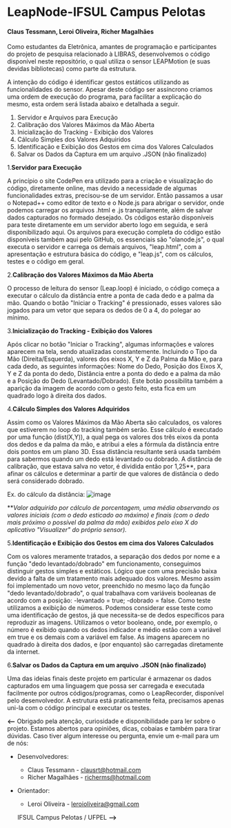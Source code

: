 # LeapNode-IFSUL Campus Pelotas
#### Claus Tessmann, Leroi Oliveira, Richer Magalhães

  Como estudantes da Eletrônica, amantes de programação e participantes do projeto de pesquisa relacionado à LIBRAS,
desenvolvemos o código disponível neste repositório, o qual utiliza o sensor LEAPMotion (e suas devidas bibliotecas)
como parte da estrutura.

  A intenção do código é identificar gestos estáticos utilizando as funcionalidades do sensor. Apesar deste código ser
assíncrono criamos uma ordem de execução do programa, para facilitar a explicação do mesmo, esta ordem será listada abaixo
e detalhada a seguir.

1. Servidor e Arquivos para Execução 
2. Calibração dos Valores Máximos da Mão Aberta
3. Inicialização do Tracking - Exibição dos Valores
4. Cálculo Simples dos Valores Adquiridos
5. Identificação e Exibição dos Gestos em cima dos Valores Calculados
6. Salvar os Dados da Captura em um arquivo .JSON (não finalizado)


1.**Servidor para Execução**

   A princípio o site CodePen era utilizado para a criação e visualização do código, diretamente online, mas devido a 
necessidade de algumas funcionalidades extras, precisou-se de um servidor. Então passamos a usar o Notepad++ como editor
de texto e o Node.js para abrigar o servidor, onde podemos carregar os arquivos .html e .js tranquilamente, além de
salvar dados capturados no formado desejado. Os códigos estarão disponíveis para teste diretamente em um servidor aberto
logo em seguida, e será disponibilizado aqui.
   Os arquivos para execução completa do código estão disponíveis também aqui pelo GitHub, os essenciais são "olanode.js",
o qual executa o servidor e carrega os demais arquivos, "leap.html", com a apresentação e estrutura básica do código,
e "leap.js", com os cálculos, testes e o código em geral.


2.**Calibração dos Valores Máximos da Mão Aberta**

   O processo de leitura do sensor (Leap.loop) é iniciado, o código começa a executar o cálculo da distância entre a ponta
de cada dedo e a palma da mão. Quando o botão "Iniciar o Tracking" é pressionado, esses valores são jogados para um vetor
que separa os dedos de 0 a 4, do polegar ao mínimo.


3.**Inicialização do Tracking - Exibição dos Valores**

   Após clicar no botão "Iniciar o Tracking", algumas informações e valores aparecem na tela, sendo atualizadas
constantemente. Incluindo o Tipo da Mão (Direita/Esquerda), valores dos eixos X, Y e Z da Palma da Mão e, para cada dedo,
as seguintes informações: Nome do Dedo, Posição dos Eixos X, Y e Z da ponta do dedo, Distância entre a ponta do dedo
e a palma da mão e a Posição do Dedo (Levantado/Dobrado). Este botão possibilita também a aparição da imagem de acordo
com o gesto feito, esta fica em um quadrado logo à direita dos dados.


4.**Cálculo Simples dos Valores Adquiridos**

   Assim como os Valores Máximos da Mão Aberta são calculados, os valores que estiverem no loop do tracking também serão.
Esse cálculo é executado por uma função (dist(X,Y)), a qual pega os valores dos três eixos da ponta dos dedos e da palma
da mão, e atribui a eles a fórmula da distância entre dois pontos em um plano 3D. Essa distância resultante será usada
também para sabermos quando um dedo está levantado ou dobrado. 
A distância de calibração, que estava salva no vetor, é dividida então por 1,25**, para afinar os cálculos e determinar 
a partir de que valores de distância o dedo será considerado dobrado. 

  Ex. do cálculo da distância: ![image](http://www.equacao.mat.br/latex/mimetex.cgi?D=\sqrt{(x_2-x_1)^2+(y_2-y_1)^2+(z_2-z_1)^2})

**_Valor adquirido por cálculo de porcentagem, uma média observando os valores iniciais (com o dedo esticado ao máximo)
e finais (com o dedo mais próximo o possível da palma da mão) exibidos pelo eixo X do aplicativo "Visualizer" do
próprio sensor)._


5.**Identificação e Exibição dos Gestos em cima dos Valores Calculados**

   Com os valores meramente tratados, a separação dos dedos por nome e a função "dedo levantado/dobrado" em
funcionamento, conseguimos distinguir gestos simples e estáticos. Lógico que com uma precisão baixa devido a falta
de um tratamento mais adequado dos valores. Mesmo assim foi implementado um novo vetor, preenchido no mesmo laço
da função "dedo levantado/dobrado", o qual trabalhava com variáveis booleanas de acordo com a posição:
-levantado = true;
-dobrado = false.
   Como teste utilizamos a exibição de números. Podemos considerar esse teste como uma identificação de gestos, já que
necessita-se de dedos específicos para reproduzir as imagens. Utilizamos o vetor booleano, onde, por exemplo,
o número é exibido quando os dedos indicador e médio estão com a variável em true e os demais com a variável em false.
As imagens aparecem no quadrado à direita dos dados, e (por enquanto) são carregadas diretamente da internet.


6.**Salvar os Dados da Captura em um arquivo .JSON (não finalizado)**

   Uma das ideias finais deste projeto em particular é armazenar os dados capturados em uma linguagem que possa ser
carregada e executada facilmente por outros códigos/programas, como o LeapRecorder, disponível pelo desenvolvedor.
A estrutura está praticamente feita, precisamos apenas uni-la com o código principal e executar os testes.

**<--** Obrigado pela atenção, curiosidade e disponibilidade para ler sobre o projeto. Estamos abertos para opiniões, dicas,
cobaias e também para tirar dúvidas. Caso tiver algum interesse ou pergunta, envie um e-mail para um de nós:
* Desenvolvedores:
  * Claus Tessmann - clausrt@hotmail.com
  * Richer Magalhães - richerms@hotmail.com
* Orientador:
  * Leroi Oliveira - leroioliveira@gmail.com
  
  IFSUL Campus Pelotas / UFPEL **-->**

